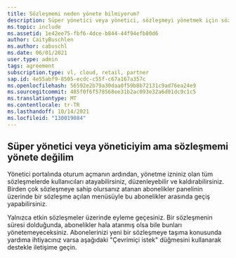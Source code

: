 ```yaml
---
title: Sözleşmemi neden yönete bilmiyorum?
description: Süper yönetici veya yönetici, sözleşmeyi yönetmek için sözleşmeye izinlere sahipti, ancak sözleşmenin süresi dolduğundan artık bu yöneticiye erişemeyecek.
ms.topic: include
ms.assetid: 1e42ee75-fbf6-4dce-b844-44f94efb80d6
author: CaityBuschlen
ms.author: cabuschl
ms.date: 06/01/2021
user.type: admin
tags: agreement
subscription.type: vl, cloud, retail, partner
sap.id: 4e55abf9-8505-ecdc-c55f-c67a167a357c
ms.openlocfilehash: 56592e2b79a30daa0f59b8b72131c9ad76ea24e9
ms.sourcegitcommit: 485f0f6f578568ee31b2ac093e32a6d01dc9c1c5
ms.translationtype: MT
ms.contentlocale: tr-TR
ms.lasthandoff: 10/14/2021
ms.locfileid: "130019084"
---
```

## <a name="im-a-super-admin-or-admin-but-im-not-able-to-manage-my-agreement"></a>Süper yönetici veya yöneticiyim ama sözleşmemi yönete değilim

Yönetici portalında oturum açmanın ardından, yönetme izniniz olan tüm sözleşmelerde kullanıcıları atayabilirsiniz, düzenleyebilir ve kaldırabilirsiniz. Birden çok sözleşmeye sahip olursanız atanan abonelikler panelinin üzerinde bir sözleşme açılan menüsüyle bu abonelikler arasında geçiş yapabilirsiniz. 

Yalnızca etkin sözleşmeler üzerinde eyleme geçesiniz. Bir sözleşmenin süresi dolduğunda, abonelikler hala atanmış olsa bile bunları yönetemeyeceksiniz. Abonelerinizi yeni bir sözleşmeye taşıma konusunda yardıma ihtiyacınız varsa aşağıdaki "Çevrimiçi istek" düğmesini kullanarak destekle iletişime geçin. 